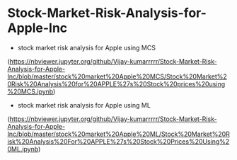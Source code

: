 # Stock-Market-Risk-Analysis-for-Apple-Inc


* stock market risk analysis for Apple using MCS

(https://nbviewer.jupyter.org/github/Vijay-kumarrrrr/Stock-Market-Risk-Analysis-for-Apple-Inc/blob/master/stock%20market%20Apple%20MCS/Stock%20Market%20Risk%20Analysis%20for%20APPLE%27s%20Stock%20prices%20using%20MCS.ipynb)

* stock market risk analysis for Apple using ML

(https://nbviewer.jupyter.org/github/Vijay-kumarrrrr/Stock-Market-Risk-Analysis-for-Apple-Inc/blob/master/stock%20market%20Apple%20ML/Stock%20Market%20Risk%20Analysis%20For%20APPLE%27s%20Stock%20Prices%20Using%20ML.ipynb)
